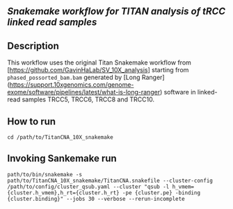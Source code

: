 ## *Snakemake workflow for TITAN analysis of tRCC linked read samples* ##

## Description

This workflow uses the original Titan Snakemake workflow from [https://github.com/GavinHaLab/SV_10X_analysis] starting from `phased_possorted_bam.bam` generated by [Long Ranger] (https://support.10xgenomics.com/genome-exome/software/pipelines/latest/what-is-long-ranger) software in linked-read samples TRCC5, TRCC6, TRCC8 and TRCC10.

## How to run

```
cd /path/to/TitanCNA_10X_snakemake
```
## Invoking Sankemake run

```
path/to/bin/snakemake -s path/to/TitanCNA_10X_snakemake/TitanCNA.snakefile --cluster-config /path/to/config/cluster_qsub.yaml --cluster "qsub -l h_vmem={cluster.h_vmem},h_rt={cluster.h_rt} -pe {cluster.pe} -binding {cluster.binding}" --jobs 30 --verbose --rerun-incomplete
```
